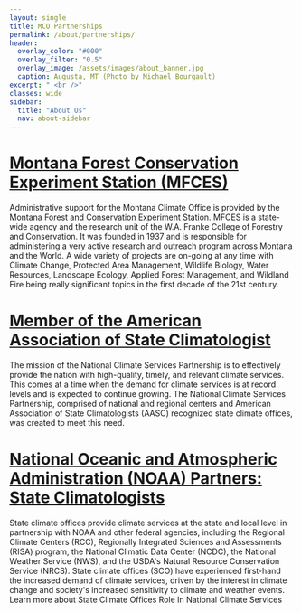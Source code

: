 ```yaml
---
layout: single
title: MCO Partnerships
permalink: /about/partnerships/
header:
  overlay_color: "#000"
  overlay_filter: "0.5"
  overlay_image: /assets/images/about_banner.jpg
  caption: Augusta, MT (Photo by Michael Bourgault)
excerpt: " <br />"
classes: wide
sidebar:
  title: "About Us"
  nav: about-sidebar
---
```


# [Montana Forest Conservation Experiment Station (MFCES)](http://www.cfc.umt.edu/research/)
Administrative support for the Montana Climate Office is provided by the [Montana Forest and Conservation Experiment Station](http://www.cfc.umt.edu/). MFCES is a state-wide agency and the research unit of the W.A. Franke College of Forestry and Conservation. It was founded in 1937 and is responsible for administering a very active research and outreach program across Montana and the World. A wide variety of projects are on-going at any time with Climate Change, Protected Area Management, Wildlife Biology, Water Resources, Landscape Ecology, Applied Forest Management, and Wildland Fire being really significant topics in the first decade of the 21st century.

# [Member of the American Association of State Climatologist](http://www.stateclimate.org/)
The mission of the National Climate Services Partnership is to effectively provide the nation with high-quality, timely, and relevant climate services. This comes at a time when the demand for climate services is at record levels and is expected to continue growing. The National Climate Services Partnership, comprised of national and regional centers and American Association of State Climatologists (AASC) recognized state climate offices, was created to meet this need.

# [National Oceanic and Atmospheric Administration (NOAA) Partners: State Climatologists](http://www.climate.gov/#Data_And_Services?id=NOAA_Partners)
State climate offices provide climate services at the state and local level in partnership with NOAA and other federal agencies, including the Regional Climate Centers (RCC), Regionally Integrated Sciences and Assessments (RISA) program, the National Climatic Data Center (NCDC), the National Weather Service (NWS), and the USDA's Natural Resource Conservation Service (NRCS). State climate offices (SCO) have experienced first-hand the increased demand of climate services, driven by the interest in climate change and society's increased sensitivity to climate and weather events. Learn more about State Climate Offices Role In National Climate Services